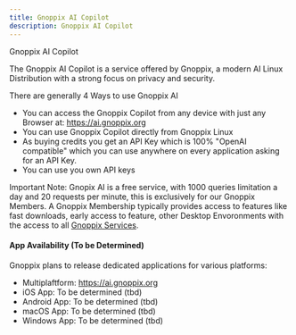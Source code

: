 ```yaml
---
title: Gnoppix AI Copilot
description: Gnoppix AI Copilot  
---
```


Gnoppix AI Copilot

The Gnoppix AI Copilot is a service offered by Gnoppix, a modern AI Linux Distribution with a strong focus on privacy and security.

There are generally 4 Ways to use Gnoppix AI 

- You can access the Gnoppix Copilot from any device with just any Browser at: https://ai.gnoppix.org
- You can use Gnoppix Copilot directly from Gnoppix Linux 
- As buying credits you get an API Key which is 100% "OpenAI compatible" which you can use anywhere on every application asking for an API Key. 
- You can use you own API keys   


Important Note: Gnopix AI is a free service, with 1000 queries limitation a day and 20 requests per minute, this is exclusively for our Gnoppix Members. A Gnoppix Membership typically provides access to features like fast downloads, early access to feature, other Desktop Envoronments with the access to all [Gnoppix Services](https://gnoppix.org/services/).


#### App Availability (To be Determined)

Gnoppix plans to release dedicated applications for various platforms:

- Multiplaftform: https://ai.gnoppix.org
- iOS App: To be determined (tbd)
- Android App: To be determined (tbd)
- macOS App: To be determined (tbd)
- Windows App: To be determined (tbd)

